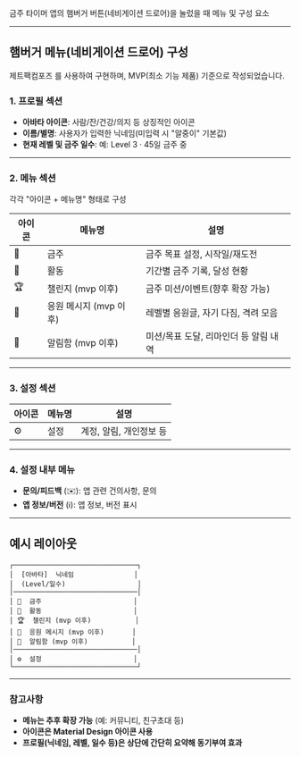 금주 타이머 앱의 햄버거 버튼(네비게이션 드로어)을 눌렀을 때 메뉴 및 구성 요소

---

## 햄버거 메뉴(네비게이션 드로어) 구성
제트팩컴포즈 를 사용하여 구현하며, MVP(최소 기능 제품) 기준으로 작성되었습니다.
### 1. 프로필 섹션
- **아바타 아이콘**: 사람/잔/건강/의지 등 상징적인 아이콘
- **이름/별명**: 사용자가 입력한 닉네임(미입력 시 "알중이" 기본값)
- **현재 레벨 및 금주 일수**: 예: Level 3 · 45일 금주 중

---

### 2. 메뉴 섹션
각각 "아이콘 + 메뉴명" 형태로 구성

| 아이콘         | 메뉴명      | 설명                                    |
|---------------|----------|-----------------------------------------|
| 🏁            | 금주       | 금주 목표 설정, 시작일/재도전           |
| 📅            | 활동       | 기간별 금주 기록, 달성 현황              |
| 🏆            | 챌린지 (mvp 이후) | 금주 미션/이벤트(향후 확장 가능)         |
| 💬            | 응원 메시지 (mvp 이후) | 레벨별 응원글, 자기 다짐, 격려 모음       |
| 🔔            | 알림함 (mvp 이후) | 미션/목표 도달, 리마인더 등 알림 내역     |

---

### 3. 설정 섹션

| 아이콘         | 메뉴명     | 설명          |
|---------------|------------|---------------|
| ⚙️            | 설정       | 계정, 알림, 개인정보 등 |

---

### 4. 설정 내부 메뉴

- **문의/피드백** (✉️): 앱 관련 건의사항, 문의
- **앱 정보/버전** (ℹ️): 앱 정보, 버전 표시

---

## 예시 레이아웃

```
┌───────────────────────────────┐
│  [아바타]  닉네임               │
│  (Level/일수)                  │
│───────────────────────────────│
│ 🏁  금주                       │
│ 📅  활동                       │
│ 🏆  챌린지 (mvp 이후)           │
│ 💬  응원 메시지 (mvp 이후)       │
│ 🔔  알림함 (mvp 이후)           │
│───────────────────────────────│
│ ⚙️  설정                       │
└───────────────────────────────┘
```

---

### 참고사항
- **메뉴는 추후 확장 가능** (예: 커뮤니티, 친구초대 등)
- **아이콘은 Material Design 아이콘 사용**
- **프로필(닉네임, 레벨, 일수 등)은 상단에 간단히 요약해 동기부여 효과**

